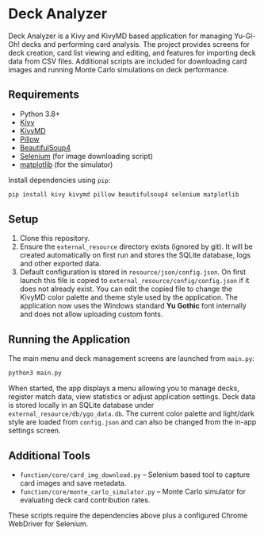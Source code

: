 # Deck Analyzer

Deck Analyzer is a Kivy and KivyMD based application for managing Yu-Gi-Oh! decks and performing card analysis.  The project provides screens for deck creation, card list viewing and editing, and features for importing deck data from CSV files.  Additional scripts are included for downloading card images and running Monte Carlo simulations on deck performance.

## Requirements

- Python 3.8+
- [Kivy](https://kivy.org/)
- [KivyMD](https://kivymd.readthedocs.io/)
- [Pillow](https://pillow.readthedocs.io/)
- [BeautifulSoup4](https://www.crummy.com/software/BeautifulSoup/)
- [Selenium](https://selenium.dev/) (for image downloading script)
- [matplotlib](https://matplotlib.org/) (for the simulator)

Install dependencies using `pip`:

```bash
pip install kivy kivymd pillow beautifulsoup4 selenium matplotlib
```

## Setup

1. Clone this repository.
2. Ensure the `external_resource` directory exists (ignored by git). It will be created automatically on first run and stores the SQLite database, logs and other exported data.
3. Default configuration is stored in `resource/json/config.json`. On first launch this file is copied to `external_resource/config/config.json` if it does not already exist. You can edit the copied file to change the KivyMD color palette and theme style used by the application. The application now uses the Windows standard **Yu Gothic** font internally and does not allow uploading custom fonts.

## Running the Application

The main menu and deck management screens are launched from `main.py`:

```bash
python3 main.py
```

When started, the app displays a menu allowing you to manage decks, register match data, view statistics or adjust application settings. Deck data is stored locally in an SQLite database under `external_resource/db/ygo_data.db`.
The current color palette and light/dark style are loaded from `config.json` and can also be changed from the in-app settings screen.

## Additional Tools

  - `function/core/card_img_download.py` – Selenium based tool to capture card images and save metadata.
  - `function/core/monte_carlo_simulator.py` – Monte Carlo simulator for evaluating deck card contribution rates.

These scripts require the dependencies above plus a configured Chrome WebDriver for Selenium.

